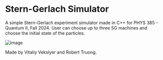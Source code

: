 # Stern-Gerlach Simulator
A simple Stern-Gerlach experiment simulator made in C++ for PHYS 385 - Quantum II, Fall 2024.
User can choose up to three SG machines and choose the initial state of the particles.

![image](https://github.com/user-attachments/assets/bd7cbde5-ced4-460a-8ace-b375f49c1db7)

Made by Vitaliy Vekslyer and Robert Truong.
